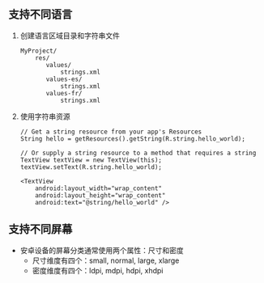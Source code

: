 ## 支持不同语言
1. 创建语言区域目录和字符串文件
    ```
    MyProject/
        res/
           values/
               strings.xml
           values-es/
               strings.xml
           values-fr/
               strings.xml
    ```
2. 使用字符串资源
    ```
    // Get a string resource from your app's Resources
    String hello = getResources().getString(R.string.hello_world);

    // Or supply a string resource to a method that requires a string
    TextView textView = new TextView(this);
    textView.setText(R.string.hello_world);
    
    <TextView
        android:layout_width="wrap_content"
        android:layout_height="wrap_content"
        android:text="@string/hello_world" />
    ```
## 支持不同屏幕
* 安卓设备的屏幕分类通常使用两个属性：尺寸和密度
    + 尺寸维度有四个：small, normal, large, xlarge
    + 密度维度有四个：ldpi, mdpi, hdpi, xhdpi
    